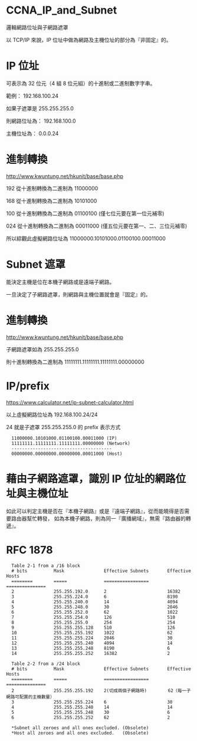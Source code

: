 # CCNA_IP_and_Subnet
邏輯網路位址與子網路遮罩

以 TCP/IP 來說，IP 位址中做為網路及主機位址的部分為『非固定』的。


# IP 位址

可表示為 32 位元（4 組 8 位元組）的十進制或二進制數字字串。

範例： 192.168.100.24

如果子遮罩是 255.255.255.0

則網路位址為： 192.168.100.0

主機位址為： 0.0.0.24

# 進制轉換

http://www.kwuntung.net/hkunit/base/base.php

192 從十進制轉換為二進制為 11000000

168 從十進制轉換為二進制為 10101000

100 從十進制轉換為二進制為 01100100 (僅七位元要在第一位元補零)

024 從十進制轉換為二進制為 00011000 (僅五位元要在第一、二、三位元補零)

所以綜觀此虛擬網路位址為 11000000.10101000.01100100.00011000

# Subnet 遮罩

能決定主機是位在本機子網路或是遠端子網路。

一旦決定了子網路遮罩，則網路與主機位置就會是『固定』的。

# 進制轉換

http://www.kwuntung.net/hkunit/base/base.php

子網路遮罩如為 255.255.255.0

則十進制轉換為二進制為 11111111.11111111.11111111.00000000

# IP/prefix

https://www.calculator.net/ip-subnet-calculator.html

以上虛擬網路位址為 192.168.100.24/24

24 就是子遮罩 255.255.255.0 的 prefix 表示方式


      11000000.10101000.01100100.00011000 (IP)
      11111111.11111111.11111111.00000000 (Network)
      --------------------------------------
      00000000.00000000.00000000.00011000 (Host)


# 藉由子網路遮罩，識別 IP 位址的網路位址與主機位址

如此可以判定主機是否在『本機子網路』或是『遠端子網路』，從而能曉得是否需要路由器幫忙轉發，
如為本機子網路，則為同一『廣播網域』，無需『路由器的轉遞』。

# RFC 1878

      Table 2-1 from a /16 block
      # bits          Mask               Effective Subnets       Effective Hosts
      ========        =====              =================       ===============
      2               255.255.192.0      2                       16382
      3               255.255.224.0      6                       8190
      4               255.255.240.0      14                      4094
      5               255.255.248.0      30                      2046
      6               255.255.252.0      62                      1022
      7               255.255.254.0      126                     510
      8               255.255.255.0      254                     254
      9               255.255.255.128    510                     126
      10              255.255.255.192    1022                    62
      11              255.255.255.224    2046                    30
      12              255.255.255.240    4094                    14
      13              255.255.255.248    8190                    6
      14              255.255.255.252    16382                   2

      Table 2-2 from a /24 block
      # bits          Mask               Effective Subnets       Effective Hosts
      ========        =====              =================       ===============
      2               255.255.255.192    2(切成兩個子網路時)        62（每一子網路可配置的主機數量）
      3               255.255.255.224    6                       30
      4               255.255.255.240    14                      14
      5               255.255.255.248    30                      6
      6               255.255.255.252    62                      2

      *Subnet all zeroes and all ones excluded. (Obsolete)
      *Host all zeroes and all ones excluded.   (Obsolete)
